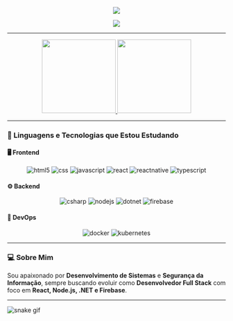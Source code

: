 <!-- Cabeçalho com efeito de digitação -->
<p align="center">
  <a href="https://git.io/typing-svg">
    <img src="https://readme-typing-svg.herokuapp.com?font=Fira+Code&size=24&pause=1000&color=00FFFF&center=true&vCenter=true&width=550&lines=Ol%C3%A1!+Eu+sou+Andrew+Toledo!;Desenvolvedor+Full+Stack;Apaixonado+por+Tecnologia+e+Seguran%C3%A7a+da+Informa%C3%A7%C3%A3o!">
  </a>
</p>

<!-- Links sociais -->
<p align="center">
  <a href="https://www.linkedin.com/in/andrew-toledo">
    <img src="https://img.shields.io/badge/LinkedIn-0077B5?style=for-the-badge&logo=linkedin&logoColor=white"/>
  </a>
</p>

---

<!-- Stats e Linguagens lado a lado -->
<div align="center">
  <a href="https://github.com/AndrewToledo">
    <img height="170em" src="https://github-readme-stats.vercel.app/api?username=AndrewToledo&show_icons=true&theme=tokyonight&include_all_commits=true&count_private=true"/>
    <img height="170em" src="https://github-readme-stats.vercel.app/api/top-langs/?username=AndrewToledo&layout=compact&langs_count=8&theme=tokyonight"/>
  </a>
</div>

---

### 🚀 Linguagens e Tecnologias que Estou Estudando

#### 🖥️ Frontend
<div align="center">
  <img alt="html5" src="https://img.shields.io/badge/HTML5-E34F26?style=for-the-badge&logo=html5&logoColor=white"/>
  <img alt="css" src="https://img.shields.io/badge/CSS-239120?style=for-the-badge&logo=css3&logoColor=white"/>
  <img alt="javascript" src="https://img.shields.io/badge/JavaScript-323330?style=for-the-badge&logo=javascript&logoColor=F7DF1E"/>
  <img alt="react" src="https://img.shields.io/badge/React-61DAFB?style=for-the-badge&logo=react&logoColor=black"/>
  <img alt="reactnative" src="https://img.shields.io/badge/React_Native-20232A?style=for-the-badge&logo=react&logoColor=61DAFB"/>
  <img alt="typescript" src="https://img.shields.io/badge/TypeScript-007ACC?style=for-the-badge&logo=typescript&logoColor=white"/>
</div>

#### ⚙️ Backend
<div align="center">
  <img alt="csharp" src="https://img.shields.io/badge/C%23-239120?style=for-the-badge&logo=csharp&logoColor=white"/>
  <img alt="nodejs" src="https://img.shields.io/badge/Node.js-43853D?style=for-the-badge&logo=node.js&logoColor=white"/>
  <img alt="dotnet" src="https://img.shields.io/badge/.NET-512BD4?style=for-the-badge&logo=.net&logoColor=white"/>
  <img alt="firebase" src="https://img.shields.io/badge/Firebase-ffca28?style=for-the-badge&logo=firebase&logoColor=black"/>
</div>

#### 🧰 DevOps
<div align="center">
  <img alt="docker" src="https://img.shields.io/badge/Docker-2496ED?style=for-the-badge&logo=docker&logoColor=white"/>
  <img alt="kubernetes" src="https://img.shields.io/badge/Kubernetes-326CE5?style=for-the-badge&logo=kubernetes&logoColor=white"/>
</div>

---

### 💻 Sobre Mim
Sou apaixonado por **Desenvolvimento de Sistemas** e **Segurança da Informação**, sempre buscando evoluir como **Desenvolvedor Full Stack** com foco em **React, Node.js, .NET e Firebase**.

---

<!-- Animação de cobra dos commits -->
![snake gif](https://github.com/AndrewToledo/AndrewToledo/blob/output/github-contribution-grid-snake.svg)
